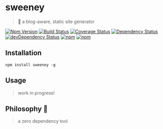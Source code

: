# sweeney

> 💈 a blog-aware, static site generator

[![Npm Version](https://img.shields.io/npm/v/sweeney.svg)](https://www.npmjs.com/package/sweeney)
[![Build Status](https://travis-ci.org/gabrielcsapo/sweeney.svg?branch=master)](https://travis-ci.org/gabrielcsapo/sweeney)
[![Coverage Status](https://lcov-server.gabrielcsapo.com/badge/github%2Ecom/gabrielcsapo/sweeney.svg)](https://lcov-server.gabrielcsapo.com/coverage/github%2Ecom/gabrielcsapo/sweeney)
[![Dependency Status](https://starbuck.gabrielcsapo.com/badge/github/gabrielcsapo/sweeney/status.svg)](https://starbuck.gabrielcsapo.com/github/gabrielcsapo/sweeney)
[![devDependency Status](https://starbuck.gabrielcsapo.com/badge/github/gabrielcsapo/sweeney/dev-status.svg)](https://starbuck.gabrielcsapo.com/github/gabrielcsapo/sweeney#info=devDependencies)
[![npm](https://img.shields.io/npm/dt/sweeney.svg)]()
[![npm](https://img.shields.io/npm/dm/sweeney.svg)]()

## Installation

```
npm install sweeney -g
```

## Usage

> work in progress!

## Philosophy 🧠

> a zero dependency tool

